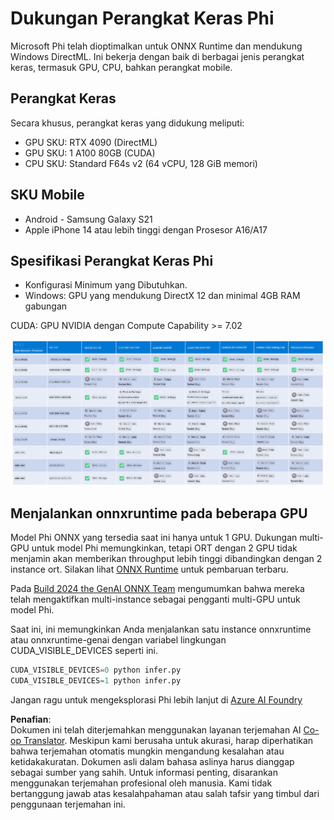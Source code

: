 <!--
CO_OP_TRANSLATOR_METADATA:
{
  "original_hash": "8cdc17ce0f10535da30b53d23fe1a795",
  "translation_date": "2025-05-09T07:51:52+00:00",
  "source_file": "md/01.Introduction/01/01.Hardwaresupport.md",
  "language_code": "id"
}
-->
# Dukungan Perangkat Keras Phi

Microsoft Phi telah dioptimalkan untuk ONNX Runtime dan mendukung Windows DirectML. Ini bekerja dengan baik di berbagai jenis perangkat keras, termasuk GPU, CPU, bahkan perangkat mobile.

## Perangkat Keras
Secara khusus, perangkat keras yang didukung meliputi:

- GPU SKU: RTX 4090 (DirectML)
- GPU SKU: 1 A100 80GB (CUDA)
- CPU SKU: Standard F64s v2 (64 vCPU, 128 GiB memori)

## SKU Mobile

- Android - Samsung Galaxy S21
- Apple iPhone 14 atau lebih tinggi dengan Prosesor A16/A17

## Spesifikasi Perangkat Keras Phi

- Konfigurasi Minimum yang Dibutuhkan.
- Windows: GPU yang mendukung DirectX 12 dan minimal 4GB RAM gabungan

CUDA: GPU NVIDIA dengan Compute Capability >= 7.02

![HardwareSupport](../../../../../translated_images/01.phihardware.925db5699da7752cf486314e6db087580583cfbcd548970f8a257e31a8aa862c.id.png)

## Menjalankan onnxruntime pada beberapa GPU

Model Phi ONNX yang tersedia saat ini hanya untuk 1 GPU. Dukungan multi-GPU untuk model Phi memungkinkan, tetapi ORT dengan 2 GPU tidak menjamin akan memberikan throughput lebih tinggi dibandingkan dengan 2 instance ort. Silakan lihat [ONNX Runtime](https://onnxruntime.ai/) untuk pembaruan terbaru.

Pada [Build 2024 the GenAI ONNX Team](https://youtu.be/WLW4SE8M9i8?si=EtG04UwDvcjunyfC) mengumumkan bahwa mereka telah mengaktifkan multi-instance sebagai pengganti multi-GPU untuk model Phi.

Saat ini, ini memungkinkan Anda menjalankan satu instance onnxruntime atau onnxruntime-genai dengan variabel lingkungan CUDA_VISIBLE_DEVICES seperti ini.

```Python
CUDA_VISIBLE_DEVICES=0 python infer.py
CUDA_VISIBLE_DEVICES=1 python infer.py
```

Jangan ragu untuk mengeksplorasi Phi lebih lanjut di [Azure AI Foundry](https://ai.azure.com)

**Penafian**:  
Dokumen ini telah diterjemahkan menggunakan layanan terjemahan AI [Co-op Translator](https://github.com/Azure/co-op-translator). Meskipun kami berusaha untuk akurasi, harap diperhatikan bahwa terjemahan otomatis mungkin mengandung kesalahan atau ketidakakuratan. Dokumen asli dalam bahasa aslinya harus dianggap sebagai sumber yang sahih. Untuk informasi penting, disarankan menggunakan terjemahan profesional oleh manusia. Kami tidak bertanggung jawab atas kesalahpahaman atau salah tafsir yang timbul dari penggunaan terjemahan ini.